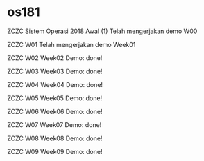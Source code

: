 # os181
ZCZC Sistem Operasi 2018 Awal (1)
Telah mengerjakan demo W00

ZCZC W01
Telah mengerjakan demo Week01

ZCZC W02
Week02 Demo: done!

ZCZC W03
Week03 Demo: done!

ZCZC W04
Week04 Demo: done!

ZCZC W05
Week05 Demo: done!

ZCZC W06
Week06 Demo: done!

ZCZC W07
Week07 Demo: done!

ZCZC W08
Week08 Demo: done!

ZCZC W09
Week09 Demo: done!
